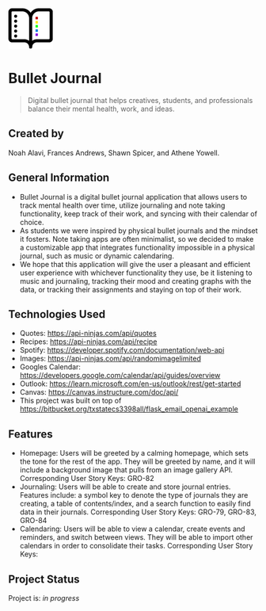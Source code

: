 ![Logo for Bullet Journal](BulletJournalIcon.png)
# Bullet Journal
> Digital bullet journal that helps creatives, students, and professionals balance their mental health, work, and ideas. 
## Created by
Noah Alavi, Frances Andrews, Shawn Spicer, and Athene Yowell.

## General Information
- Bullet Journal is a digital bullet journal application that allows users to track mental health over time, utilize journaling and note taking functionality, keep track of their work, and syncing with their calendar of choice.
- As students we were inspired by physical bullet journals and the mindset it fosters. Note taking apps are often minimalist, so we decided to make a customizable app that integrates functionality impossible in a physical journal, such as music or dynamic calendaring.
- We hope that this application will give the user a pleasant and efficient user experience with whichever functionality they use, be it listening to music and journaling, tracking their mood and creating graphs with the data, or tracking their assignments and staying on top of their work.

## Technologies Used
- Quotes: https://api-ninjas.com/api/quotes
- Recipes: https://api-ninjas.com/api/recipe 
- Spotify: https://developer.spotify.com/documentation/web-api
- Images: https://api-ninjas.com/api/randomimagelimited
- Googles Calendar: https://developers.google.com/calendar/api/guides/overview
- Outlook: https://learn.microsoft.com/en-us/outlook/rest/get-started
- Canvas: https://canvas.instructure.com/doc/api/
- This project was built on top of https://bitbucket.org/txstatecs3398all/flask_email_openai_example

## Features
- Homepage: Users will be greeted by a calming homepage, which sets the tone for the rest of the app. They will be greeted by name, and it will include a background image that pulls from an image gallery API. Corresponding User Story Keys: GRO-82
- Journaling: Users will be able to create and store journal entries. Features include: a symbol key to denote the type of journals they are creating, a table of contents/index, and a search function to easily find data in their journals. Corresponding User Story Keys: GRO-79, GRO-83, GRO-84
- Calendaring: Users will be able to view a calendar, create events and reminders, and switch between views. They will be able to import other calendars in order to consolidate their tasks. Corresponding User Story Keys: 

## Project Status
Project is: _in progress_ 
